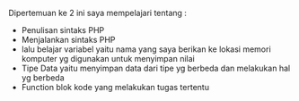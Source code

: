 Dipertemuan ke 2 ini saya mempelajari tentang : 
- Penulisan sintaks PHP
- Menjalankan sintaks PHP
- lalu belajar variabel yaitu nama yang saya berikan ke lokasi memori komputer yg digunakan untuk menyimpan nilai 
- Tipe Data 
yaitu menyimpan data dari tipe yg berbeda dan melakukan hal yg berbeda
- Function
blok kode yang melakukan tugas tertentu